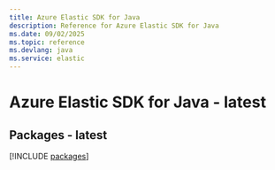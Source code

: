 ```yaml
---
title: Azure Elastic SDK for Java
description: Reference for Azure Elastic SDK for Java
ms.date: 09/02/2025
ms.topic: reference
ms.devlang: java
ms.service: elastic
---
```

# Azure Elastic SDK for Java - latest
## Packages - latest
[!INCLUDE [packages](elastic-index.md)]